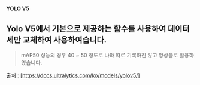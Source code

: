 #### YOLO V5

## Yolo V5에서 기본으로 제공하는 함수를 사용하여 데이터세만 교체하여 사용하여습니다.
> mAP50 성능의 경우 40 ~ 50 정도로 나와 따로 기록하진 않고 앙상블로 활용하였습니다.


출처 : [https://docs.ultralytics.com/ko/models/yolov5/]
